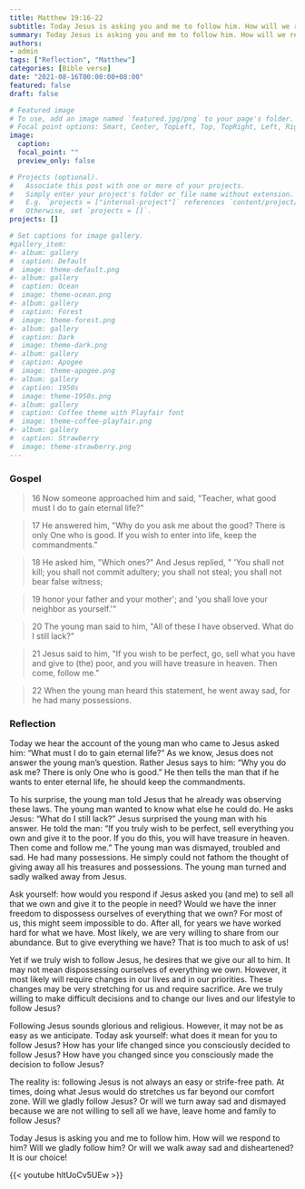 ```yaml
---
title: Matthew 19:16-22
subtitle: Today Jesus is asking you and me to follow him. How will we respond to him? Will we gladly follow him? Or will we walk away sad and disheartened? It is our choice!
summary: Today Jesus is asking you and me to follow him. How will we respond to him? Will we gladly follow him? Or will we walk away sad and disheartened? It is our choice!
authors:
- admin
tags: ["Reflection", "Matthew"]
categories: [Bible verse]
date: "2021-08-16T00:00:00+08:00"
featured: false
draft: false

# Featured image
# To use, add an image named `featured.jpg/png` to your page's folder.
# Focal point options: Smart, Center, TopLeft, Top, TopRight, Left, Right, BottomLeft, Bottom, BottomRight
image:
  caption:
  focal_point: ""
  preview_only: false

# Projects (optional).
#   Associate this post with one or more of your projects.
#   Simply enter your project's folder or file name without extension.
#   E.g. `projects = ["internal-project"]` references `content/project/deep-learning/index.md`.
#   Otherwise, set `projects = []`.
projects: []

# Set captions for image gallery.
#gallery_item:
#- album: gallery
#  caption: Default
#  image: theme-default.png
#- album: gallery
#  caption: Ocean
#  image: theme-ocean.png
#- album: gallery
#  caption: Forest
#  image: theme-forest.png
#- album: gallery
#  caption: Dark
#  image: theme-dark.png
#- album: gallery
#  caption: Apogee
#  image: theme-apogee.png
#- album: gallery
#  caption: 1950s
#  image: theme-1950s.png
#- album: gallery
#  caption: Coffee theme with Playfair font
#  image: theme-coffee-playfair.png
#- album: gallery
#  caption: Strawberry
#  image: theme-strawberry.png
---
```


### Gospel
> 16 Now someone approached him and said, "Teacher, what good must I do to gain eternal life?"

> 17 He answered him, "Why do you ask me about the good? There is only One who is good. If you wish to enter into life, keep the commandments."

> 18 He asked him, "Which ones?" And Jesus replied, " 'You shall not kill; you shall not commit adultery; you shall not steal; you shall not bear false witness;

> 19 honor your father and your mother'; and 'you shall love your neighbor as yourself.'"

> 20 The young man said to him, "All of these I have observed. What do I still lack?"

> 21 Jesus said to him, "If you wish to be perfect, go, sell what you have and give to (the) poor, and you will have treasure in heaven. Then come, follow me."

> 22 When the young man heard this statement, he went away sad, for he had many possessions.

### Reflection
Today we hear the account of the young man who came to Jesus asked him: “What must I do to gain eternal life?” As we know, Jesus does not answer the young man’s question. Rather Jesus says to him: “Why you do ask me? There is only One who is good.” He then tells the man that if he wants to enter eternal life, he should keep the commandments.

To his surprise, the young man told Jesus that he already was observing these laws. The young man wanted to know what else he could do. He asks Jesus: “What do I still lack?” Jesus surprised the young man with his answer. He told the man: “If you truly wish to be perfect, sell everything you own and give it to the poor. If you do this, you will have treasure in heaven. Then come and follow me.” The young man was dismayed, troubled and sad. He had many possessions. He simply could not fathom the thought of giving away all his treasures and possessions. The young man turned and sadly walked away from Jesus.

Ask yourself: how would you respond if Jesus asked you (and me) to sell all that we own and give it to the people in need? Would we have the inner freedom to dispossess ourselves of everything that we own? For most of us, this might seem impossible to do. After all, for years we have worked hard for what we have. Most likely, we are very willing to share from our abundance. But to give everything we have? That is too much to ask of us!

Yet if we truly wish to follow Jesus, he desires that we give our all to him. It may not mean dispossessing ourselves of everything we own. However, it most likely will require changes in our lives and in our priorities. These changes may be very stretching for us and require sacrifice. Are we truly willing to make difficult decisions and to change our lives and our lifestyle to follow Jesus?

Following Jesus sounds glorious and religious. However, it may not be as easy as we anticipate. Today ask yourself: what does it mean for you to follow Jesus? How has your life changed since you consciously decided to follow Jesus? How have you changed since you consciously made the decision to follow Jesus?

The reality is: following Jesus is not always an easy or strife-free path. At times, doing what Jesus would do stretches us far beyond our comfort zone. Will we gladly follow Jesus? Or will we turn away sad and dismayed because we are not willing to sell all we have, leave home and family to follow Jesus?

Today Jesus is asking you and me to follow him. How will we respond to him? Will we gladly follow him? Or will we walk away sad and disheartened? It is our choice!

{{< youtube hltUoCv5UEw >}}
